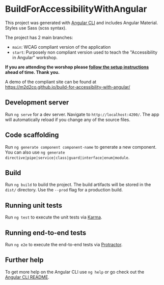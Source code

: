 # BuildForAccessibilityWithAngular

This project was generated with [Angular CLI](https://github.com/angular/angular-cli) and includes Angular Material. Styles use Sass (scss syntax).

The project has 2 main branches:

* `main`: WCAG compliant version of the application
* `start`: Purposely non compliant version used to teach the "Accessibility in Angular" workshop.

**If you are attending the worshop please [follow the setup instructions](https://github.com/M2D2co/build-for-accessibility-with-angular/blob/main/requirements.md) ahead of time. Thank you.**

A demo of the compliant site can be found at https://m2d2co.github.io/build-for-accessibility-with-angular/


## Development server

Run `ng serve` for a dev server. Navigate to `http://localhost:4200/`. The app will automatically reload if you change any of the source files.

## Code scaffolding

Run `ng generate component component-name` to generate a new component. You can also use `ng generate directive|pipe|service|class|guard|interface|enum|module`.

## Build

Run `ng build` to build the project. The build artifacts will be stored in the `dist/` directory. Use the `--prod` flag for a production build.

## Running unit tests

Run `ng test` to execute the unit tests via [Karma](https://karma-runner.github.io).

## Running end-to-end tests

Run `ng e2e` to execute the end-to-end tests via [Protractor](http://www.protractortest.org/).

## Further help

To get more help on the Angular CLI use `ng help` or go check out the [Angular CLI README](https://github.com/angular/angular-cli/blob/master/README.md).
